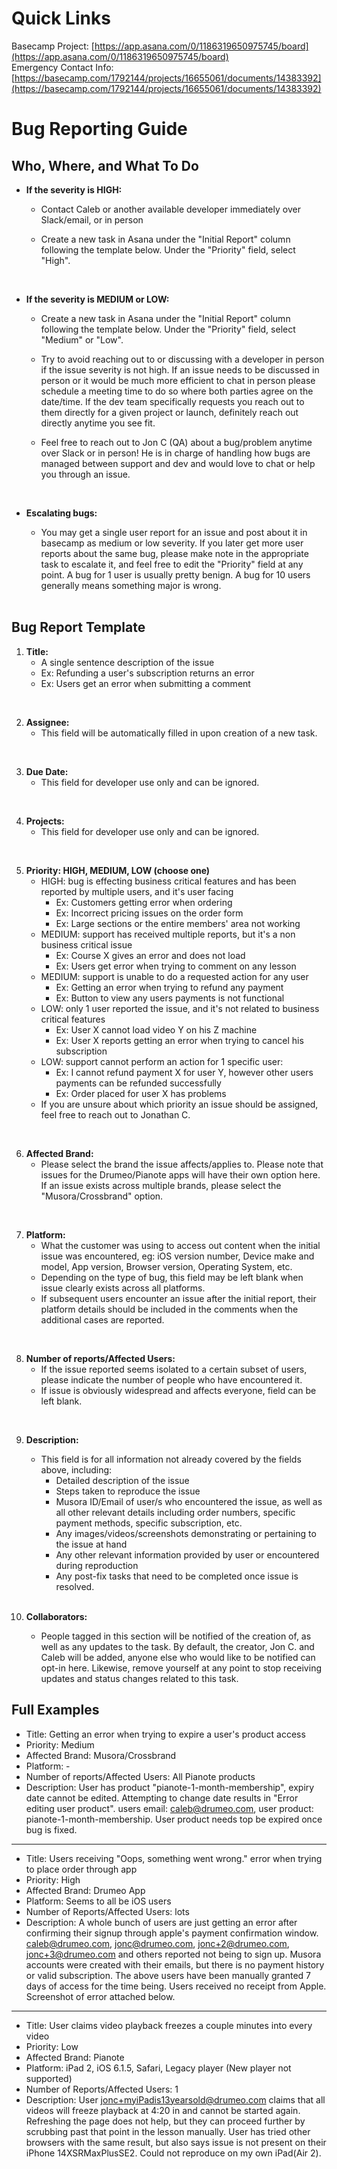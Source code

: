 # Quick Links

Basecamp Project: [https://app.asana.com/0/1186319650975745/board](https://app.asana.com/0/1186319650975745/board)  
Emergency Contact Info: [https://basecamp.com/1792144/projects/16655061/documents/14383392](https://basecamp.com/1792144/projects/16655061/documents/14383392)

# Bug Reporting Guide

## Who, Where, and What To Do

- **If the severity is HIGH:**
    - Contact Caleb or another available developer immediately over Slack/email, or in person
    
    - Create a new task in Asana under the "Initial Report" column following the template below. Under the "Priority" field, select "High".
<br>

- **If the severity is MEDIUM or LOW:**
    - Create a new task in Asana under the "Initial Report" column following the template below. Under the "Priority" field, select "Medium" or "Low".
    - Try to avoid reaching out to or discussing with a developer in person if the issue severity is not high. If an issue needs to be discussed in person or it would be much more efficient to chat in person please schedule a meeting time to do so where both parties agree on the date/time. If the dev team specifically requests you reach out to them directly for a given project or launch, definitely reach out directly anytime you see fit.
    
    - Feel free to reach out to Jon C (QA) about a bug/problem anytime over Slack or in person! He is in charge of handling how bugs are managed between support and dev and would love to chat or help you through an issue.
    <br>

- **Escalating bugs:**
    - You may get a single user report for an issue and post about it in basecamp as medium or low severity. If you later get more user reports about the same bug, please make note in the appropriate task to escalate it, and feel free to edit the "Priority" field at any point. A bug for 1 user is usually pretty benign. A bug for 10 users generally means something major is wrong.
    <br>


## Bug Report Template
1. **Title:**
    - A single sentence description of the issue
    - Ex: Refunding a user's subscription returns an error
    - Ex: Users get an error when submitting a comment
<br>

2. **Assignee:**
    - This field will be automatically filled in upon creation of a new task.
<br>

3. **Due Date:**
    - This field for developer use only and can be ignored.
<br>

4. **Projects:**
    - This field for developer use only and can be ignored.
<br>

5. **Priority: HIGH, MEDIUM, LOW (choose one)**
    - HIGH: bug is effecting business critical features and has been reported by multiple users, and it's user facing
        - Ex: Customers getting error when ordering
        - Ex: Incorrect pricing issues on the order form
        - Ex: Large sections or the entire members' area not working
    - MEDIUM: support has received multiple reports, but it's a non business critical issue
        - Ex: Course X gives an error and does not load
        - Ex: Users get error when trying to comment on any lesson
    - MEDIUM: support is unable to do a requested action for any user
        - Ex: Getting an error when trying to refund any payment
        - Ex: Button to view any users payments is not functional
    - LOW: only 1 user reported the issue, and it's not related to business critical features
        - Ex: User X cannot load video Y on his Z machine
        - Ex: User X reports getting an error when trying to cancel his subscription
    - LOW: support cannot perform an action for 1 specific user:
        - Ex: I cannot refund payment X for user Y, however other users payments can be refunded successfully
        - Ex: Order placed for user X has problems
    - If you are unsure about which priority an issue should be assigned, feel free to reach out to Jonathan C.
<br>

6. **Affected Brand:**
    - Please select the brand the issue affects/applies to. Please note that issues for the Drumeo/Pianote apps will have their own option here. If an issue exists across multiple brands, please select the "Musora/Crossbrand" option.
<br>

7. **Platform:**
    - What the customer was using to access out content when the initial issue was encountered, eg: iOS version number, Device make and model, App version, Browser version, Operating System, etc.
    - Depending on the type of bug, this field may be left blank when issue clearly exists across all platforms. 
    - If subsequent users encounter an issue after the initial report, their platform details should be included in the comments when the additional cases are reported.
<br>

8. **Number of reports/Affected Users:**
    - If the issue reported seems isolated to a certain subset of users, please indicate the number of people who have encountered it.
    - If issue is obviously widespread and affects everyone, field can be left blank.
<br>

9. **Description:**
    - This field is for all information not already covered by the fields above, including:
        - Detailed description of the issue
        - Steps taken to reproduce the issue
        - Musora ID/Email of user/s who encountered the issue, as well as all other relevant details including order numbers, specific payment methods, specific subscription, etc.
        - Any images/videos/screenshots demonstrating or pertaining to the issue at hand
        - Any other relevant information provided by user or encountered during reproduction
        - Any post-fix tasks that need to be completed once issue is resolved.
        <br>

7. **Collaborators:**
    - People tagged in this section will be notified of the creation of, as well as any updates to the task. By default, the creator, Jon C. and Caleb will be added, anyone else who would like to be notified can opt-in here. Likewise, remove yourself at any point to stop receiving updates and status changes related to this task.
        <br>


## Full Examples

- Title: Getting an error when trying to expire a user's product access
- Priority: Medium
- Affected Brand: Musora/Crossbrand
- Platform: -
- Number of reports/Affected Users: All Pianote products 
- Description: User has product "pianote-1-month-membership", expiry date cannot be edited. Attempting to change date results in "Error editing user product".
users email: caleb@drumeo.com, user product: pianote-1-month-membership. User product needs top be expired once bug is fixed.


---
 
- Title: Users receiving "Oops, something went wrong." error when trying to place order through app
- Priority: High
- Affected Brand: Drumeo App
- Platform: Seems to all be iOS users
- Number of Reports/Affected Users: lots
- Description: A whole bunch of users are just getting an error after confirming their signup through apple's payment confirmation window. caleb@drumeo.com, jonc@drumeo.com, jonc+2@drumeo.com, jonc+3@drumeo.com and others reported not being to sign up. Musora accounts were created with their emails, but there is no payment history or valid subscription. The above users have been manually granted 7 days of access for the time being. Users received no receipt from Apple. Screenshot of error attached below.

--- 

- Title: User claims video playback freezes a couple minutes into every video
- Priority: Low
- Affected Brand: Pianote
- Platform: iPad 2, iOS 6.1.5, Safari, Legacy player (New player not supported)
- Number of Reports/Affected Users: 1
- Description: User jonc+myiPadis13yearsold@drumeo.com claims that all videos will freeze playback at 4:20 in and cannot be started again. Refreshing the page does not help, but they can proceed further by scrubbing past that point in the lesson manually. User has tried other browsers with the same result, but also says issue is not present on their iPhone 14XSRMaxPlusSE2. Could not reproduce on my own iPad(Air 2).

<br>
